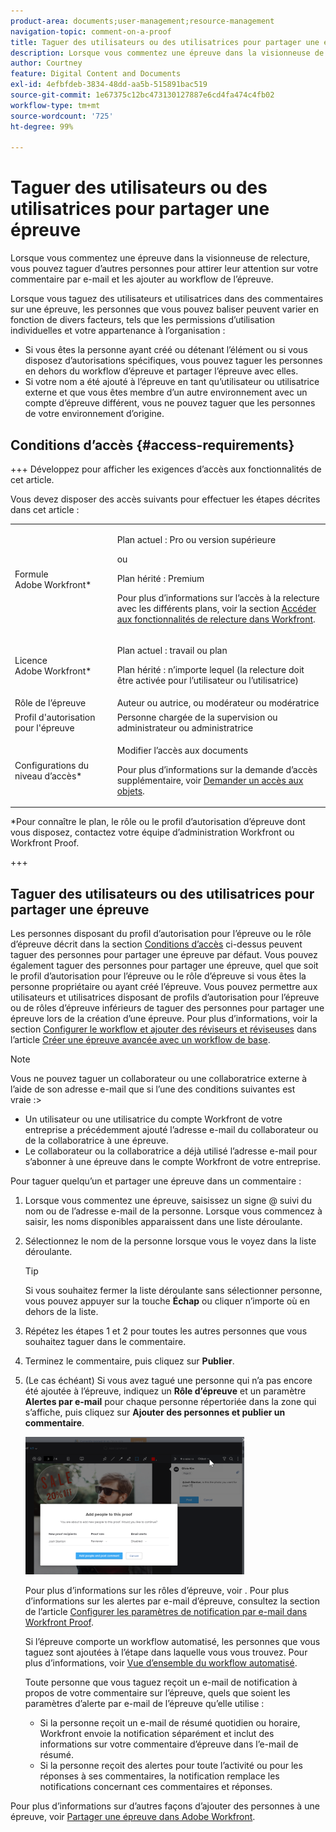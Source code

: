 ```yaml
---
product-area: documents;user-management;resource-management
navigation-topic: comment-on-a-proof
title: Taguer des utilisateurs ou des utilisatrices pour partager une épreuve
description: Lorsque vous commentez une épreuve dans la visionneuse de relecture, vous pouvez taguer d’autres personnes pour attirer leur attention sur votre commentaire par e-mail et les ajouter au workflow de l’épreuve.
author: Courtney
feature: Digital Content and Documents
exl-id: 4efbfdeb-3834-48dd-aa5b-515891bac519
source-git-commit: 1e67375c12bc473130127887e6cd4fa474c4fb02
workflow-type: tm+mt
source-wordcount: '725'
ht-degree: 99%

---
```


# Taguer des utilisateurs ou des utilisatrices pour partager une épreuve

Lorsque vous commentez une épreuve dans la visionneuse de relecture, vous pouvez taguer d’autres personnes pour attirer leur attention sur votre commentaire par e-mail et les ajouter au workflow de l’épreuve.

Lorsque vous taguez des utilisateurs et utilisatrices dans des commentaires sur une épreuve, les personnes que vous pouvez baliser peuvent varier en fonction de divers facteurs, tels que les permissions d’utilisation individuelles et votre appartenance à l’organisation :

* Si vous êtes la personne ayant créé ou détenant l’élément ou si vous disposez d’autorisations spécifiques, vous pouvez taguer les personnes en dehors du workflow d’épreuve et partager l’épreuve avec elles.
* Si votre nom a été ajouté à l’épreuve en tant qu’utilisateur ou utilisatrice externe et que vous êtes membre d’un autre environnement avec un compte d’épreuve différent, vous ne pouvez taguer que les personnes de votre environnement d’origine. <!--For more information, see [Proofing collaboration limitations with people outside of your organization](../../../../review-and-approve-work/proofing/tips-tricks-and-troubleshooting/collaboration-with-members-outside-of-your-organization.md)-->

## Conditions d’accès {#access-requirements}

+++ Développez pour afficher les exigences d’accès aux fonctionnalités de cet article.

Vous devez disposer des accès suivants pour effectuer les étapes décrites dans cet article :

<table style="table-layout:auto"> 
 <col> 
 <col> 
 <tbody> 
  <tr> 
   <td role="rowheader">Formule Adobe Workfront*</td> 
   <td> <p>Plan actuel : Pro ou version supérieure</p> <p>ou</p> <p>Plan hérité : Premium</p> <p>Pour plus d’informations sur l’accès à la relecture avec les différents plans, voir la section <a href="/help/quicksilver/administration-and-setup/manage-workfront/configure-proofing/access-to-proofing-functionality.md" class="MCXref xref">Accéder aux fonctionnalités de relecture dans Workfront</a>.</p> </td> 
  </tr> 
  <tr> 
   <td role="rowheader">Licence Adobe Workfront*</td> 
   <td> <p>Plan actuel : travail ou plan</p> <p>Plan hérité : n’importe lequel (la relecture doit être activée pour l’utilisateur ou l’utilisatrice)</p> </td> 
  </tr> 
  <tr data-mc-conditions=""> 
   <td role="rowheader">Rôle de l’épreuve</td> 
   <td>Auteur ou autrice, ou modérateur ou modératrice</td> 
  </tr> 
  <tr data-mc-conditions=""> 
   <td role="rowheader">Profil d'autorisation pour l'épreuve </td> 
   <td>Personne chargée de la supervision ou administrateur ou administratrice</td> 
  </tr> 
  <tr data-mc-conditions=""> 
   <td role="rowheader">Configurations du niveau d’accès*</td> 
   <td> <p>Modifier l’accès aux documents</p> <p>Pour plus d’informations sur la demande d’accès supplémentaire, voir <a href="../../../../workfront-basics/grant-and-request-access-to-objects/request-access.md" class="MCXref xref">Demander un accès aux objets</a>.</p> </td> 
  </tr> 
 </tbody> 
</table>

&#42;Pour connaître le plan, le rôle ou le profil d’autorisation d’épreuve dont vous disposez, contactez votre équipe d’administration Workfront ou Workfront Proof.

+++

## Taguer des utilisateurs ou des utilisatrices pour partager une épreuve

Les personnes disposant du profil d’autorisation pour l’épreuve ou le rôle d’épreuve décrit dans la section [Conditions d’accès](#access-requirements) ci-dessus peuvent taguer des personnes pour partager une épreuve par défaut. Vous pouvez également taguer des personnes pour partager une épreuve, quel que soit le profil d’autorisation pour l’épreuve ou le rôle d’épreuve si vous êtes la personne propriétaire ou ayant créé l’épreuve. Vous pouvez permettre aux utilisateurs et utilisatrices disposant de profils d’autorisation pour l’épreuve ou de rôles d’épreuve inférieurs de taguer des personnes pour partager une épreuve lors de la création d’une épreuve. Pour plus d’informations, voir la section [Configurer le workflow et ajouter des réviseurs et réviseuses](../../../../review-and-approve-work/proofing/creating-proofs-within-workfront/configure-basic-proof-workflow.md#configur) dans l’article [Créer une épreuve avancée avec un workflow de base](../../../../review-and-approve-work/proofing/creating-proofs-within-workfront/configure-basic-proof-workflow.md).

>[!NOTE]
>
>Vous ne pouvez taguer un collaborateur ou une collaboratrice externe à l’aide de son adresse e-mail que si l’une des conditions suivantes est vraie :>
>* Un utilisateur ou une utilisatrice du compte Workfront de votre entreprise a précédemment ajouté l’adresse e-mail du collaborateur ou de la collaboratrice à une épreuve.
>* Le collaborateur ou la collaboratrice a déjà utilisé l’adresse e-mail pour s’abonner à une épreuve dans le compte Workfront de votre entreprise.
>

Pour taguer quelqu’un et partager une épreuve dans un commentaire :

1. Lorsque vous commentez une épreuve, saisissez un signe @ suivi du nom ou de l’adresse e-mail de la personne. Lorsque vous commencez à saisir, les noms disponibles apparaissent dans une liste déroulante.
1. Sélectionnez le nom de la personne lorsque vous le voyez dans la liste déroulante.

   >[!TIP]
   >
   >Si vous souhaitez fermer la liste déroulante sans sélectionner personne, vous pouvez appuyer sur la touche **Échap** ou cliquer n’importe où en dehors de la liste.

1. Répétez les étapes 1 et 2 pour toutes les autres personnes que vous souhaitez taguer dans le commentaire.
1. Terminez le commentaire, puis cliquez sur **Publier**.
1. (Le cas échéant) Si vous avez tagué une personne qui n’a pas encore été ajoutée à l’épreuve, indiquez un **Rôle d’épreuve** et un paramètre **Alertes par e-mail** pour chaque personne répertoriée dans la zone qui s’affiche, puis cliquez sur **Ajouter des personnes et publier un commentaire**.

   ![Ajouter des personnes à l&#39;épreuve](assets/add-people-to-proof-350x220.png)

   Pour plus d’informations sur les rôles d’épreuve, voir . Pour plus d’informations sur les alertes par e-mail d’épreuve, consultez la section de l’article [Configurer les paramètres de notification par e-mail dans Workfront Proof](../../../../workfront-proof/wp-emailsntfctns/email-alerts/config-email-notification-settings-wp.md).

   Si l’épreuve comporte un workflow automatisé, les personnes que vous taguez sont ajoutées à l’étape dans laquelle vous vous trouvez. Pour plus d’informations, voir [Vue d’ensemble du workflow automatisé](../../../../review-and-approve-work/proofing/proofing-overview/automated-workflow.md).

   Toute personne que vous taguez reçoit un e-mail de notification à propos de votre commentaire sur l’épreuve, quels que soient les paramètres d’alerte par e-mail de l’épreuve qu’elle utilise :

   * Si la personne reçoit un e-mail de résumé quotidien ou horaire, Workfront envoie la notification séparément et inclut des informations sur votre commentaire d’épreuve dans l’e-mail de résumé.
   * Si la personne reçoit des alertes pour toute l’activité ou pour les réponses à ses commentaires, la notification remplace les notifications concernant ces commentaires et réponses.

Pour plus d’informations sur d’autres façons d’ajouter des personnes à une épreuve, voir [Partager une épreuve dans Adobe Workfront](../../../../review-and-approve-work/proofing/managing-proofs-within-workfront/share-a-proof-in-workfront.md).
